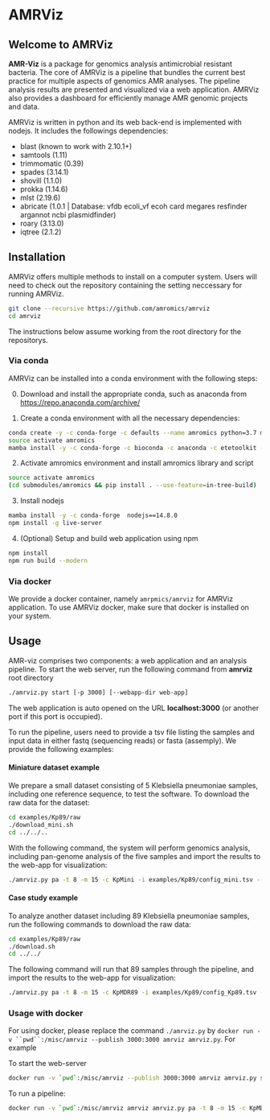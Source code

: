 
# AMRViz


## Welcome to AMRViz

**AMR-Viz** is a package for genomics analysis antimicrobial resistant bacteria. 
The core of AMRViz is a pipeline that bundles the current best practice for 
multiple aspects of genomics AMR analyses. The pipeline analysis results are 
presented and visualized via a web application. AMRViz also provides a dashboard for 
efficiently manage AMR genomic projects and data.

AMRViz is written in python and its web back-end is implemented with nodejs. 
It includes the followings dependencies:
 * blast (known to work with 2.10.1+)
 * samtools (1.11)
 * trimmomatic (0.39)
 * spades (3.14.1)
 * shovill (1.1.0)
 * prokka (1.14.6)
 * mlst (2.19.6)
 * abricate (1.0.1 | Database: vfdb ecoli_vf ecoh card megares resfinder argannot ncbi plasmidfinder)
 * roary (3.13.0)
 * iqtree (2.1.2)

## Installation

AMRViz offers multiple methods to install on a computer system. Users will need to
check out the repository containing the setting neccessary for running AMRViz.

```bash
git clone --recursive https://github.com/amromics/amrviz
cd amrviz
```

The instructions below assume working from the root directory for the repositorys.

### Via conda

AMRViz can be installed into a conda environment with the following steps:

0. Download and install the appropriate conda, such as anaconda from 
   https://repo.anaconda.com/archive/
   
1. Create a conda environment with all the necessary dependencies: 
```bash
conda create -y -c conda-forge -c defaults --name amromics python=3.7 mamba
source activate amromics
mamba install -y -c conda-forge -c bioconda -c anaconda -c etetoolkit -c defaults  --file submodules/amromics/requirements.txt
```

2. Activate amromics environment and install amromics library and script
```bash
source activate amromics
(cd submodules/amromics && pip install . --use-feature=in-tree-build) 

```

3. Install nodejs
```bash
mamba install -y -c conda-forge  nodejs==14.8.0
npm install -g live-server
```

4. (Optional) Setup and build web application using npm 

```bash
npm install
npm run build --modern
```

### Via docker

We provide a docker container, namely `amrpmics/amrviz` for AMRViz application. 
To use AMRViz docker, make sure that docker is installed on your system.

## Usage

AMR-viz comprises two components: a web application and an analysis pipeline. To start
the web server, run the following command from **amrviz** root directory 

```bash
./amrviz.py start [-p 3000] [--webapp-dir web-app]
```

The web application is auto opened on the URL **localhost:3000** (or another 
port if this port is occupied). 

To run the pipeline, users need to provide a tsv file listing the samples and input
data in either fastq (sequencing reads) or fasta (assemply). We provide the following
examples:

#### Miniature dataset example

We prepare a small dataset consisting of 5 Klebsiella pneumoniae samples, 
including one reference sequence, to test the software. To download the raw data 
for the dataset:
```bash
cd examples/Kp89/raw
./download_mini.sh
cd ../../..
```
With the following command, the system will perform genomics analysis, 
including pan-genome analysis of the five samples and import the results to 
the web-app for visualization:

```bash
./amrviz.py pa -t 8 -m 15 -c KpMini -i examples/Kp89/config_mini.tsv --work-dir data/work --webapp-dir web-app/  -n "Collection of 4 MDR clinical Kp isolates"
```

#### Case study example
To analyze another dataset including 89 Klebsiella pneumoniae samples, 
run the following commands to download the raw data:

```bash
cd examples/Kp89/raw
./download.sh
cd ../../
```

The following command will run that 89 samples through the pipeline, and import the results
to the web-app for visualization:

```bash
./amrviz.py pa -t 8 -m 15 -c KpMDR89 -i examples/Kp89/config_Kp89.tsv --work-dir data/work --webapp-dir web-app  -n "Collection of 89 MDR clinical Kp in Kathmandu"
```

### Usage with docker
For using docker, please replace the command `./amrviz.py` by 
`docker run -v ``pwd``:/misc/amrviz --publish 3000:3000 amrviz amrviz.py`. For example

To start the web-server
```bash
docker run -v `pwd`:/misc/amrviz --publish 3000:3000 amrviz amrviz.py start --webapp-dir /misc/amrviz/web-app
```

To run a pipeline:
```bash
docker run -v `pwd`:/misc/amrviz amrviz amrviz.py pa -t 8 -m 15 -c KpMDR89 -i examples/Kp89/config_Kp89.tsv --work-dir data/work --webapp-dir web-app  -n "Collection of 89 MDR clinical Kp in Kathmandu"
```


<!--

#### Prepare input file
- Data file inputted for analysis needs to be in *.tsv* format 
((To-do: Check if .tsv format is required)) and follows specific requirements. 
Please check the sample input file *data/samples/set1.tsv* for an example.
- Note:
  + Column names need to be as follow:
    - sample_id	
    - sample_name	
    - input_type	
    - files	
    - genus	
    - species	
    - strain	
    - gram	
    - metadata
  + *gram* column should be empty. ((To-do: Delete gram column?))
  + *metadata* is empty or in the format: key1:value1;key2:value2;...  
  For example: Geographic Location:Houston,USA;Insert Date:8/8/2017;Host Name:Human, Homo sapiens;ampicillin:Resistant;aztreonam:Resistant;ciprofloxacin:Resistant;gentamicin:Susceptible;tetracycline:Susceptible


-->
